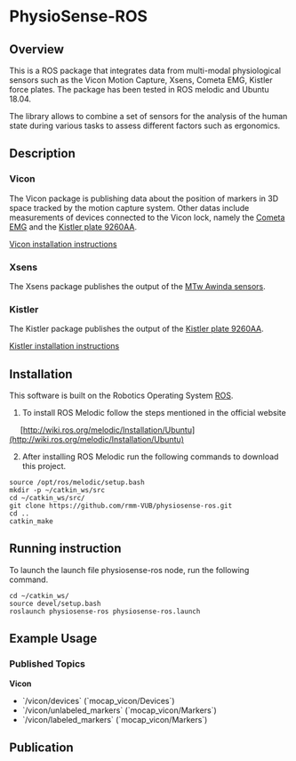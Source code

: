 # PhysioSense-ROS

## Overview

This is a ROS package that integrates data from multi-modal physiological sensors such as the Vicon Motion Capture, Xsens, Cometa EMG, Kistler force plates.
The package has been tested in ROS melodic and Ubuntu 18.04.

The library allows to combine a set of sensors for the analysis of the human state during various tasks to assess different factors such as ergonomics.

## Description

### Vicon

The Vicon package is publishing data about the position of markers in 3D space tracked by the motion capture system. Other datas include measurements of devices connected to the Vicon lock, namely the [Cometa EMG](https://www.cometasystems.com/products/mini-wave-infinity) and the [Kistler plate 9260AA](https://www.kistler.com/en/product/type-9260aa/).

[Vicon installation instructions](src/vicon/motion_capture/README.md)

### Xsens

The Xsens package publishes the output of the [MTw Awinda sensors](https://www.xsens.com/products/mtw-awinda). 

### Kistler

The Kistler package publishes the output of the [Kistler plate 9260AA](https://www.kistler.com/en/product/type-9260aa/).

[Kistler installation instructions](src/kistler/README.md)

## Installation

This software is built on the Robotics Operating System [ROS](http://wiki.ros.org/ROS/Installation).

1. To install ROS Melodic follow the steps mentioned in the official website

&nbsp;&nbsp;&nbsp;&nbsp;&nbsp;[http://wiki.ros.org/melodic/Installation/Ubuntu](http://wiki.ros.org/melodic/Installation/Ubuntu)


2. After installing ROS Melodic run the following commands to download this project.

```
source /opt/ros/melodic/setup.bash
mkdir -p ~/catkin_ws/src
cd ~/catkin_ws/src/
git clone https://github.com/rmm-VUB/physiosense-ros.git
cd ..
catkin_make
```

## Running instruction

To launch the launch file physiosense-ros node, run the following command.

```
cd ~/catkin_ws/
source devel/setup.bash
roslaunch physiosense-ros physiosense-ros.launch
```

## Example Usage


### Published Topics

**Vicon**

<ul>
<li>`/vicon/devices` (`mocap_vicon/Devices`)</li>
<li>`/vicon/unlabeled_markers` (`mocap_vicon/Markers`)</li> 
<li>`/vicon/labeled_markers` (`mocap_vicon/Markers`)</li>
</ul>

## Publication







